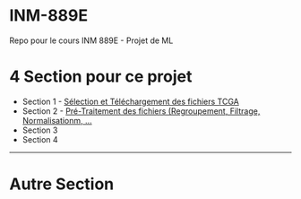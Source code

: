 # INM-889E
Repo pour le cours INM 889E - Projet de ML

# 4 Section pour ce projet
  + Section 1 - [Sélection et Téléchargement des fichiers TCGA](https://github.com/BenoitFiset/INM-889E/blob/main/BFiset_Projet_Part_01_V01.md)
  + Section 2 - [Pré-Traitement des fichiers (Regroupement, Filtrage, Normalisationm, ...](https://github.com/BenoitFiset/INM-889E/blob/main/BFiset_Projet_Part_02_V01.md)
  + Section 3
  + Section 4

***

# Autre Section
